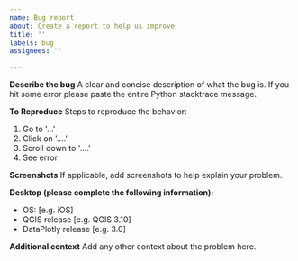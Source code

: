 ```yaml
---
name: Bug report
about: Create a report to help us improve
title: ''
labels: bug
assignees: ''

---
```


**Describe the bug**
A clear and concise description of what the bug is. If you hit some error please paste the entire Python stacktrace message.

**To Reproduce**
Steps to reproduce the behavior:
1. Go to '...'
2. Click on '....'
3. Scroll down to '....'
4. See error


**Screenshots**
If applicable, add screenshots to help explain your problem.

**Desktop (please complete the following information):**
 - OS: [e.g. iOS]
 - QGIS release [e.g. QGIS 3.10]
 - DataPlotly release [e.g. 3.0]

**Additional context**
Add any other context about the problem here.
